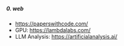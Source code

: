 ##### 0. web
- https://paperswithcode.com/
- GPU: https://lambdalabs.com/
- LLM Analysis: https://artificialanalysis.ai/

